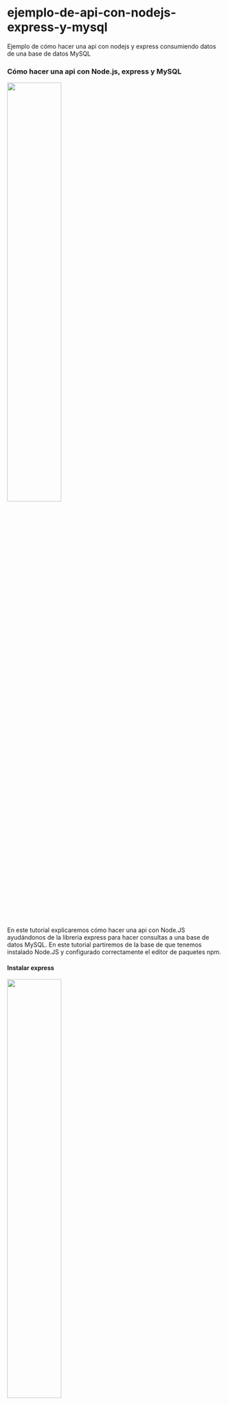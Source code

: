 # ejemplo-de-api-con-nodejs-express-y-mysql
Ejemplo de cómo hacer una api con nodejs y express consumiendo datos de una base de datos MySQL

<h3>Cómo hacer una api con Node.js, express y MySQL</h3>
<img class="center " width="50%" src="http://blueberrydevelop.com/blogPersonal/images/blogapinode/nodejs.png">

<p>En este tutorial explicaremos cómo hacer una api con Node.JS ayudándonos de la libreria express para hacer consultas a una base de datos MySQL. En este tutorial partiremos de la base de que tenemos instalado Node.JS y configurado correctamente el editor de paquetes npm.</p>
<h4>Instalar express</h4>
  
<img class="center " width="50%" src="http://blueberrydevelop.com/blogPersonal/images/blogapinode/express.png">
<p>Esta parte puede darnos muchos problemas, yo tuve muchas complicaciones con express por que tras instalarlo no me lo reconocía la terminal de windows, depende de cada ordenador y configuración si os dá muchos problemas podeis dejarme un comentario o googlear un poco a mucha gente le sucede esto, suele deberse a que express no se instala correctamente, en vez de instalarse globalmente se instala en la carpeta en la que estamos ejecuntando la consola de comandos.</p>
<p> Para instalar express sólo tendremos que ejecutar este comando en la terminal</p>
<pre class="language-markup">
	npm install -g express
</pre>

<h4>Primera app con express</h4>
<p>Para crear nuestra primera app con express ejecutaremos el siguiente comando</p>
<pre class="language-markup">
	express nuestraPrimeraApi
</pre>
<p>Automáticamente se creará una carpeta con el nombre que hallamos especificado en este caso nos creará la carpeta nuestraPrimeraApi,dentro de ella econtraremos estos archivos.</p>
<img class="materialboxed center z-depth-3 " width="100%" src="http://blueberrydevelop.com/blogPersonal/images/blogapinode/carpetaArchivos.PNG">
<p>El archivo app.js es como nuestro "main" de la aplicación, con el configuraremos toda la aplicación, podremos definir las rutas,etc. Express nos creará por defecto una serie de archivos con contenido por defecto el cual obviaremos y borraremos para empezar desde cero para entender el funcionamiento de la api, asi que borraremos los archivos que se encuentran dentro de la carpeta routes y el contenido de app.js. También crearemos una carpeta llamada models que será donde guardemos cada uno de los archivos encargados de conectar con la base de datos y lanzar sentencias SQL.La jerarquía deberá quedar tal que así.</p>
<img class="materialboxed center z-depth-3 " src="http://blueberrydevelop.com/blogPersonal/images/blogapinode/jerarquiaArchivos.PNG">
<h4>Un poco de código</h4>
<p>Comenzaremos añadiendo código al archivo app.js al que previamente hemos borrado todo el contenido generado automáticamente por express y añadiremos esto:</p>
<pre class="  language-javascript" ><code class="  language-javascript">
var express = require("express");
var router=express.Router();
var aplicacion = express();

router.get('/', function(request, response) {  
   response.status(200).json({"mensaje":"Nuestra primera app con node.js utilizando express"});
});

aplicacion.use(router);  


aplicacion.listen(5000, function() { 
console.log("Servidor iniciado");
});
</code>
</pre>
<p>Creo que el código es fácil de entender y que no tiene mucha miga, importamos express al archivo mediante el método require y lo almacenamos en la variable express.
Express ya se encarga del direccionamiento de la api y mediante el objeto router podremos crear las diferentes llamadas get,post,put y delete. Para terminar sólo tendremos que indicar a la app que utilize las rutas definidas por router y el puerto en el que debe iniciarse.</p>
<p>Para iniciar nuestra aplicación sólo tendremos que navegar con la terminal hasta el directorio en el que se encuentre la api y ejecutar el siguiente comando</p>
<pre class="language-bash">
	node app.js
</pre>
<p>Tras ejecutarlo el servidor estará corriendo en http://localhost:5000/</p>
<h4>¿Cómo hacer llamadas a nuestra api?</h4>
<p>Para poder consumir nuestra api y probarla podremos usar clientes que nos proporcionen las herramientas necesarias para hacer las diferentes llamadas get,post... Tras probar unos cuantos el que más me ha gustado y con la interfaz más intuitiva es <a href="http://insomnia.responset/">insomnia rest client</a>.</p>
<p>Con este cliente podremos seleccionar las diferentes llamadas para probar nuesto cliente, para probarlo sólo tendremos que hacer una peticion get tal que así</p>
<img class="materialboxed center z-depth-3 " width="100%" src="http://blueberrydevelop.com/blogPersonal/images/blogapinode/insomniaRest.PNG">
<h4>Configurando la base de datos MySQL</h4>
<p>Ya hemos aprendido como definir una ruta get sencilla y la responsepuesta en un json.
Ahora nos meteremos con la base de datos, he escogido MySQL para este ejemplo, podeis usar cualquier base de datos tan sólo teneis que buscar el framework e instalarlo mediante npm, para ello con la terminal en la carpeta de nuestra aplicación ejecutaremos:</p>
<pre class="language-bash">
	npm install mysql
</pre>
<p>Tras instalar el paquete que gestionará la conexion MySQL y ejecutará las consultas crearemos un archivo nuevo en models que se llamará connection.js en el que definiremos los datos para que la aplicación se pueda conectar a nuestra base de datos. </p>
<pre class="language-javascript">
	var connection={ 
		host: 'host', 
		user: 'root',  
		password: 'root', 
		database: 'ejemplo',
	};

module.exports = connection;
</pre>
<p>Para este ejemplo he creado una base de datos nueva llamada ejemplo la que contiene una tabla llamada usuarios que contendrá un id de usuario y nombre,algo sencillo.</p>
<h4>Creando modelos y definiendo rutas</h4>
<p>Crearemos nuestro primer modelo dentro de la carpeta models que se llamará usuarios.js en el que ejecutaremos las sentencias sql y definiremos los métodos para la obtención, creación y modificación de usuarios.</p>
<pre class="language-javascript">
//Importamos los datos de la conexión
var conn=require('./connection');
//Importamos el paquete mysql
var mysql = require('mysql'),
//Creamos la conexión a nuestra base de datos con los datos almacenados en conn
connection = mysql.createConnection(
	conn
);
 
//Creamos un objeto al que llamaremos usuarios
var usuarios = {};
 
//Obtenemos todos los usuarios
usuarios.getUsuarios = function(callback)
{
	if (connection) 
	{
		connection.query('SELECT * FROM usuarios', function(error, rows) {
			if(error)
			{
				throw error;
			}
			else
			{
				callback(null, rows);
			}
		});
	}
}
 
//Obtenemos un usuario por su id
usuarios.getUsuarioById = function(id,callback)
{
	if (connection) 
	{
		var sql = 'SELECT * FROM usuarios WHERE id = ' + connection.escape(id);
		connection.query(sql, function(error, row) 
		{
			if(error)
			{
				throw error;
			}
			else
			{
				callback(null, row);
			}
		});
	}
}

//Añadir un nuevo usuario
usuarios.insertUsuario = function(usuarioData,callback)
{
	if (connection) 
	{
		connection.query('INSERT INTO usuarios SET ?', usuarioData, function(error, result) 
		{
			if(error)
			{
				
				throw error;
			}
			else
			{
				//devolvemos el id del usuario insertado
				callback(null, result.insertId);
			}
		});
	}
}
 
//Actualizar un usuario
usuarios.updateUsuario = function(datosUsuario, callback)
{
	
	if(connection)
	{
		var sql = 'UPDATE usuarios SET nombre = ' + connection.escape(datosUsuario.nombre)  +' WHERE id = ' + datosUsuario.id;
		connection.query(sql, function(error, result) 
		{
			if(error)
			{
				throw error;
			}
			else
			{
				callback(null,{"mensaje":"Actualizado"});
			}
		});
	}
}
 
//Eliminar un usuario por su id
usuarios.deleteUsuario = function(id, callback)
{
	if(connection)
	{
		var sql = 'DELETE FROM usuarios WHERE id = ' + connection.escape(id);
		connection.query(sql, function(error, result) 
			{
				if(error)
					{
						throw error;
					}
				else
					{
						callback(null,{"mensaje":"Borrado"});
					}
			});
	}
			
}

module.exports =usuarios;
</pre>
<p>Ahora procederemos a crear las diferentes rutas para ejecutar los métodos que acabamos de crear, para ello crearemos un nuevo archivo en routes al que llamaremos rutasUsuario.js el cual contendrá lo siguiente:</p>
<pre class="language-javascript">
//Importamos express
var express = require('express');
//Creamos el objeto para definir las rutas
var router = express.Router();
//Importamos el modelo que ejecutará las sentencias SQL
var usuariosModel = require('../models/usuarios');

//Coger todos los usuarios
router.get('/usuarios', function(request, response) {  
   usuariosModel.getUsuarios(function(error, data)
    {
          response.status(200).json(data);
    });
});
//Coger usuario por id
router.get('/usuario', function(request, response) {  
  var id = request.query.id;
  usuariosModel.getUsuarioById(id,function(error, datos)
      {
       
        if (typeof data !== 'undefined' && datos.length > 0)
        {
          response.status(200).json(datos);
        }
        else
        {
          response.status(404).json({"Mensaje":"No existe"});
        }
      });
    });
//Insertar usuario
/*
Ejemplo de uso:
en el Body:
{ 
"nombre": "Usuario de Prueba"
}


*/
router.post('/usuario', function(request, response) { 
  var datosUsuario = {
      id : null,
      nombre : request.body.nombre
    };
    usuariosModel.insertUsuario(datosUsuario,function(error, datos)
    {
      if(datos)
      {
        response.status(200).json({"Mensaje":"Insertado"});
      }
      else
      {
        response.status(500).json({"Mensaje":"Error"});
      }
    });
});

//Modificar un usuario
router.put('/usuario', function(request, response) {  
    var datosUsuario = {
      id:request.query.id,
      nombre : request.query.nombre
      };

    usuariosModel.updateUsuario(datosUsuario,function(error, datos)
    {
      //si el usuario se ha actualizado correctamente mostramos un mensaje
      if(datos && datos.mensaje)
      {
        response.status(200).json(datos);
      }
      else
      {
        response.status(500).json({"mensaje":"Error"});
        
      }
    });

});
//Borrar un usuario

router.delete('/usuario', function(request, response) {  
	var id = request.query.id;
    usuariosModel.deleteUsuario(id,function(error, datos)
    {
      if(datos && datos.mensaje === "Borrado")
      {
        response.status(200).json(datos);
      }
      else
      {
        response.status(500).json({"mensaje":"Error"});
      }
    });

});

module.exports = router;

</pre>
<p>Podemos ver como cogemos los datos de las diferentes llamadas a la api mediante el request, tenemos varias formas de coger datos para procesarlos, request.body, request.query y request.headers. Para poder coger los datos del body necesitaremos el package body-parser para ello con la terminal situada en la carpeta de la api ejecutaremos el siguiente comando:</p>
<pre class="language-bash">
	npm install body-parser
</pre>
<p>Tras instalarlo deberemos importar el paquete al archivo app.js e incluirlo al uso de la aplicación para ello añadiremos dos lineas en el archivo app.js:</p>
<pre class="  language-javascript" ><code class="  language-javascript">
var express = require("express");
var router=express.Router();
var bodyParser  = require("body-parser");
var aplicacion = express();
router.get('/', function(request, response) {  
   response.status(200).json({"mensaje":"Nuestra primera app con node.js utilizando express"});
});

aplicacion.use(bodyParser.json()); 
//incluimos el archivo en el que se almacenan las rutas de cada entidad
aplicacion.use(router);  

aplicacion.listen(5000, function() { 
console.log("Servidor iniciado");
});
</code>
</pre>
<h4>Finalizando</h4>
<p>Tras hacer todo lo explicado anteriormente sólo quedará agregar las rutas al app.js,rearrancar la aplicación y probarla haciendo llamadas la api, espero que haya sido de ayuda, teneis el proyecto completo en  <a href="https://github.com/Viokeoke/ejemplo-de-api-con-nodejs-express-y-mysql">github</a>.</p>
<pre class="  language-javascript" ><code class="  language-javascript">
var express = require("express");
var router=express.Router();
var bodyParser  = require("body-parser");
var aplicacion = express();
var usuarios=require("./routes/rutasUsuario");
router.get('/', function(request, response) {  
   response.status(200).json({"mensaje":"Nuestra primera app con node.js utilizando express"});
});
aplicacion.use(bodyParser.json()); 
//incluimos el archivo en el que se almacenan las rutas de cada entidad
aplicacion.use(router);  
aplicacion.use(usuarios);
 

aplicacion.listen(5000, function() { 
console.log("Servidor iniciado");
});
</code>
</pre>
</div>


